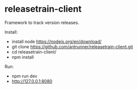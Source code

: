 # releasetrain-client
Framework to track version releases.

Install:
- install node https://nodejs.org/en/download/
- git clone https://github.com/antrunner/releasetrain-client.git
- cd releasetrain-client/
- npm install

Run:
- npm run dev
- http://127.0.0.1:8080
